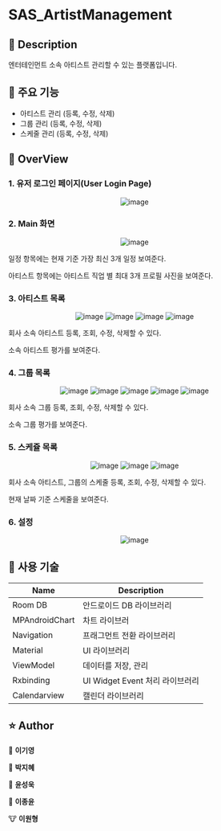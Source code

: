 # SAS_ArtistManagement

## :loudspeaker: Description
엔터테인먼트 소속 아티스트 관리할 수 있는 플랫폼입니다. 

## :mega: 주요 기능

  - 아티스트 관리 (등록, 수정, 삭제)
  - 그룹 관리 (등록, 수정, 삭제)
  - 스케줄 관리 (등록, 수정, 삭제)


## :mag_right: OverView
### 1. 유저 로그인 페이지(User Login Page) 

<center>
  
  ![image](https://github.com/SeSAC-3th/SAS_ArtistManagement/assets/78207730/035fd1f4-a45f-484a-9766-56e88a394a8a)  

</center>

### 2. Main 화면

<center>

  ![image](https://github.com/SeSAC-3th/SAS_ArtistManagement/assets/78207730/bfa44614-2db8-4284-a7d3-dca5032e8250)

</center>

일정 항목에는 현재 기준 가장 최신 3개 일정 보여준다.

아티스트 항목에는 아티스트 직업 별 최대 3개 프로필 사진을 보여준다.


### 3. 아티스트 목록

<center>

![image](https://github.com/SeSAC-3th/SAS_ArtistManagement/assets/78207730/13b7d765-18e2-45aa-8be9-2b23b347ca89)
![image](https://github.com/SeSAC-3th/SAS_ArtistManagement/assets/78207730/46316b53-f71b-4fc4-8833-b2b0d444c654)
![image](https://github.com/SeSAC-3th/SAS_ArtistManagement/assets/78207730/6a424c0c-2ee6-4862-88d1-a5e418c54f5f)
![image](https://github.com/SeSAC-3th/SAS_ArtistManagement/assets/78207730/52420177-9ae7-4d40-b132-f009169cc9cb)

</center>

회사 소속 아티스트 등록, 조회, 수정, 삭제할 수 있다. 

소속 아티스트 평가를 보여준다.

### 4. 그룹 목록

<center>

![image](https://github.com/SeSAC-3th/SAS_ArtistManagement/assets/78207730/35e7651d-eb29-49c8-b2dc-9f2e8fce7340)
![image](https://github.com/SeSAC-3th/SAS_ArtistManagement/assets/78207730/e1bdfd61-f169-460f-b2c5-5777e8622311)
![image](https://github.com/SeSAC-3th/SAS_ArtistManagement/assets/78207730/4a1ee41b-28a7-45d5-9c3b-d60674b59d00)
![image](https://github.com/SeSAC-3th/SAS_ArtistManagement/assets/78207730/229d88cf-9d6c-4049-a014-6f4903d50b5c)
![image](https://github.com/SeSAC-3th/SAS_ArtistManagement/assets/78207730/528383b3-fbc2-487e-b91d-8a2b1f466443)

</center>

회사 소속 그룹 등록, 조회, 수정, 삭제할 수 있다. 

소속 그룹 평가를 보여준다.

### 5. 스케쥴 목록

<center>

![image](https://github.com/SeSAC-3th/SAS_ArtistManagement/assets/78207730/5d1534b0-e391-4bd7-9932-f036259a68c1)
![image](https://github.com/SeSAC-3th/SAS_ArtistManagement/assets/78207730/241c30ab-e2eb-4d83-b908-dfa50f0d7f67)
![image](https://github.com/SeSAC-3th/SAS_ArtistManagement/assets/78207730/6cb3d33f-5ffa-48c4-a3ef-3d768cf9e3c5)

</center>

회사 소속 아티스트, 그룹의 스케줄 등록, 조회, 수정, 삭제할 수 있다. 

현재 날짜 기준 스케줄을 보여준다.

### 6. 설정
<center>

![image](https://github.com/SeSAC-3th/SAS_ArtistManagement/assets/78207730/0e2fa425-12cb-4ede-ae8c-f35efb607e52)
  
</center>

 ## :iphone: 사용 기술

| Name             | Description                                  |
| ---------------- | -------------------------------------------- |
| Room DB          | 안드로이드 DB 라이브러리                       |
| MPAndroidChart   | 차트 라이브러                                 |
| Navigation       | 프래그먼트 전환 라이브러리                     |
| Material         | UI 라이브러리                                 |    
| ViewModel        | 데이터를 저장, 관리                           |
| Rxbinding        | UI Widget Event 처리 라이브러리               |
| Calendarview     | 캘린더 라이브러리                             |
## :star: Author

:dog: **이기영**

:rabbit: **박지혜**

:tiger: **윤성욱**

:wolf: **이종윤**

:cow: **이원형**
<br>
